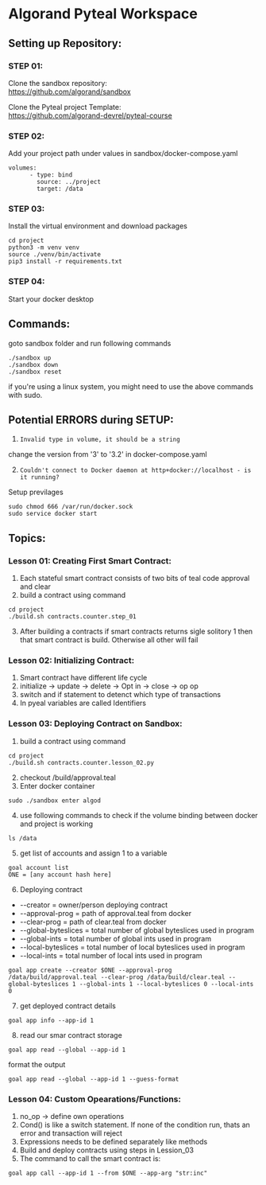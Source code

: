 # Algorand Pyteal Workspace

## **Setting up Repository:**


### **STEP 01:**
Clone the sandbox repository:  
https://github.com/algorand/sandbox


Clone the Pyteal project Template:  
https://github.com/algorand-devrel/pyteal-course

### **STEP 02:**
Add your project path under values in sandbox/docker-compose.yaml  
```
volumes:
      - type: bind
        source: ../project
        target: /data
```

### **STEP 03:**
Install the virtual environment and download packages

```
cd project
python3 -m venv venv
source ./venv/bin/activate
pip3 install -r requirements.txt
```

### **STEP 04:**
Start your docker desktop


## **Commands:**

goto sandbox folder and run following commands
  
```
./sandbox up
./sandbox down
./sandbox reset
```

if you're using a linux system, you might need to use the above commands with sudo.




## **Potential ERRORS during SETUP:**
   

1.  `Invalid type in volume, it should be a string`

change the version from '3' to '3.2' in docker-compose.yaml

2. `Couldn't connect to Docker daemon at http+docker://localhost - is it running?`

Setup previlages
```
sudo chmod 666 /var/run/docker.sock
sudo service docker start
```



## **Topics:**

### **Lesson 01:** Creating First Smart Contract:
1. Each stateful smart contract consists of two bits of teal code approval and clear
2. build a contract using command
```
cd project
./build.sh contracts.counter.step_01
```
3. After building a contracts if smart contracts returns sigle solitory 1 then that smart contract is build. Otherwise all other will fail

### **Lesson 02:** Initializing Contract:
1. Smart contract have different life cycle
2. initialize -> update -> delete -> Opt in -> close -> op op
3. switch and if statement to detenct which type of transactions
4. In pyeal variables are called Identifiers

### **Lesson 03:** Deploying Contract on Sandbox:
1. build a contract using command
```
cd project
./build.sh contracts.counter.lesson_02.py
```
2. checkout /build/approval.teal
3. Enter docker container
```
sudo ./sandbox enter algod
```
4. use following commands to check if the volume binding between docker and project is working
```
ls /data
```
5. get list of accounts and assign 1 to a variable
```
goal account list
ONE = [any account hash here]
```
6. Deploying contract
- --creator = owner/person deploying contract
- --approval-prog = path of approval.teal from docker
- --clear-prog = path of clear.teal from docker
- --global-byteslices = total number of global byteslices used in program
- --global-ints = total number of global ints used in program
- --local-byteslices = total number of local byteslices used in program
- --local-ints = total number of local ints used in program

```
goal app create --creator $ONE --approval-prog /data/build/approval.teal --clear-prog /data/build/clear.teal --global-byteslices 1 --global-ints 1 --local-byteslices 0 --local-ints 0
```
7. get deployed contract details
```
goal app info --app-id 1
```
8. read our smar contract storage
```
goal app read --global --app-id 1
```
format the output
```
goal app read --global --app-id 1 --guess-format
```

### **Lesson 04:** Custom Opearations/Functions:
1. no_op -> define own operations
2. Cond() is like a switch statement. If none of the condition run, thats an error and transaction will reject
3. Expressions needs to be defined separately like methods
4. Build and deploy contracts using steps in Lession_03
5. The command to call the smart contract is:
```
goal app call --app-id 1 --from $ONE --app-arg "str:inc"
```